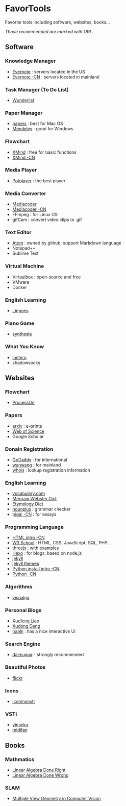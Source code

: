 # FavorTools
Favorite tools including software, websites, books...

*Those recommended are marked with URL.*

## Software
### Knowledge Manager
- [Evernote](https://evernote.com) : servers located in the US
- [Evernote -CN](https://www.yinxiang.com/) : servers located in mainland

### Task Manager (To Do List)
- [Wunderlist](https://www.wunderlist.com/)

### Paper Manager
- [papers](http://papersapp.com/) : best for Mac OS
- [Mendeley](https://www.mendeley.com/) : good for Windows

### Flowchart
- [XMind](http://www.xmind.net/) : free for basic functions
- [XMind -CN](http://www.xmindchina.net/)

### Media Player
- [Potplayer](http://potplayer.daum.net/) : the best player

### Media Converter
- [Mediacoder](http://www.mediacoderhq.com/)
- [Mediacoder -CN](http://www.mediacoder.com.cn/)
- FFmpeg : for Linux OS
- gifCam : convert video clips to .gif

### Text Editor
- [Atom](https://atom.io/) : owned by github; support Markdown language
- Notepad++
- Sublime Text

### Virtual Machine
- [Virtualbox](www.virtualbox.org) : open-source and free
- VMware
- Docker

### English Learning
- [Lingoes](http://www.lingoes.cn/)

### Piano Game
- [synthesia](http://www.synthesiagame.com/)

### What You Know
- [lantern](https://getlantern.org/)
- shadowsocks

## Websites
### Flowchart
- [ProcessOn](https://www.processon.com/)

### Papers
- [arxiv](https://arxiv.org/) : e-prints
- [Web of Science](www.isiknowledge.com)
- Google Scholar

### Donain Registration
- [GoDaddy](https://www.godaddy.com/) : for international
- [wanwang](https://wanwang.aliyun.com/) : for mainland
- [whois](https://whois.net/) : lookup registration information

### English Learning
- [vocabulary.com](vocabulary.com)
- [Merriam Webster Dict](https://www.merriam-webster.com/)
- [Etymology Dict](http://etymonline.com/)
- [nounplus](https://www.nounplus.net/) : grammar checker
- [pigai -CN](http://pigai.org/) : for essays

### Programming Language
- [HTML intro -CN](https://deerchao.net/tutorials/html/html.htm)
- [W3 School](https://www.w3schools.com/) : HTML, CSS, JavaScript, SQL, PHP...
- [threejs](https://threejs.org/) : with examples
- [Hexo](https://hexo.io/docs/index.html) : for blogs; based on node.js
- [jekyll](https://jekyllrb.com/)
- [jekyll themes](https://jekyllthemes.io/)
- [Python install intro -CN](http://share.fromwiz.com/share/s/3sW4qc0VC40a23KcyH11Fcav3iQVgl3VjQxj2gBC4G3Mq35h)
- [Python -CN](http://www.pythondoc.com/)

### Algorithms
- [visualgo](http://visualgo.net/)

### Personal Blogs
- [Xuefeng Liao](http://www.liaoxuefeng.com/)
- [Xudong Deng](http://www.jianshu.com/u/1562c7f16a04)
- [naaln](https://blog.naaln.com/) : has a nice interactive UI

### Search Engine
- [daimugua](http://md5.daimugua.com/)  - strongly recommended

### Beautiful Photos
- [flickr](https://www.flickr.com/)

### Icons
- [iconmonstr](https://iconmonstr.com/)

### VSTi
- [yinseku](http://www.yinseku.com/)
- [midifan](http://www.midifan.com/)

## Books
### Mathmatics
- [Linear Algebra Done Right](https://link.springer.com/book/10.1007%2F978-3-319-11080-6)
- [Linear Algebra Done Wrong](https://www.math.brown.edu/~treil/papers/LADW/book.pdf)

### SLAM
- [Multiple View Geometry in Computer Vision](http://www.robots.ox.ac.uk/~vgg/hzbook/)
